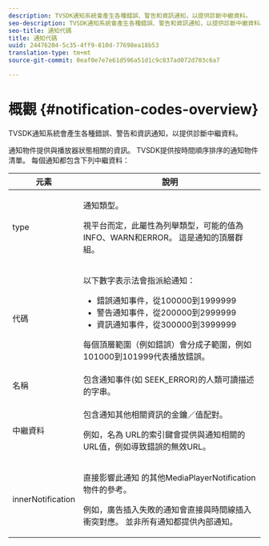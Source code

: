 ```yaml
---
description: TVSDK通知系統會產生各種錯誤、警告和資訊通知，以提供診斷中繼資料。
seo-description: TVSDK通知系統會產生各種錯誤、警告和資訊通知，以提供診斷中繼資料。
seo-title: 通知代碼
title: 通知代碼
uuid: 24476204-5c35-4ff9-810d-77698ea18b53
translation-type: tm+mt
source-git-commit: 0eaf0e7e7e61d596a51d1c9c837ad072d703c6a7

---
```



# 概觀 {#notification-codes-overview}

TVSDK通知系統會產生各種錯誤、警告和資訊通知，以提供診斷中繼資料。

通知物件提供與播放器狀態相關的資訊。 TVSDK提供按時間順序排序的通知物件清單。 每個通知都包含下列中繼資料：

<table frame="all" colsep="1" rowsep="1" id="table_1A32EFFE1834438D8261886EC9D7250D"> 
 <thead> 
  <tr rowsep="1"> 
   <th colname="1" class="entry"> 元素 </th> 
   <th colname="2" class="entry"> 說明 </th> 
  </tr> 
 </thead>
 <tbody> 
  <tr rowsep="1"> 
   <td colname="1"><span class="codeph"> type</span> </td> 
   <td colname="2"> <p>通知類型。 </p> <p>視平台而定，此屬性為列舉類型，可能的值為INFO、WARN和ERROR。 這是通知的頂層群組。 </p> </td> 
  </tr> 
  <tr rowsep="1"> 
   <td colname="1"> <span class="codeph"> 代碼</span> </td> 
   <td colname="2"> <p>以下數字表示法會指派給通知： 
     <ul id="ul_A86BF89D6B3B410E81FAD718D3C4A9F0"> 
      <li id="li_8180972D704C40098723734DD4B45643">錯誤通知事件，從100000到1999999 </li> 
      <li id="li_0EC29EA5F0034E5EBFEF8E68A6498D39">警告通知事件，從200000到2999999 </li> 
      <li id="li_189A53D3D7EF4960A521AB04D00DCF70">資訊通知事件，從300000到3999999 </li> 
     </ul> </p> <p>每個頂層範圍（例如錯誤）會分成子範圍，例如101000到101999代表播放錯誤。 </p> </td> 
  </tr> 
  <tr rowsep="1"> 
   <td colname="1"><span class="codeph"> 名稱</span> </td> 
   <td colname="2">包含通知事件(如 <span class="codeph"> SEEK_ERROR)的人類可讀描述的字串</span>。 </td> 
  </tr> 
  <tr rowsep="1"> 
   <td colname="1"><span class="codeph"> 中繼資料</span> </td> 
   <td colname="2"> <p>包含通知其他相關資訊的金鑰／值配對。 </p> <p>例如，名為 <span class="codeph"></span> URL的索引鍵會提供與通知相關的URL值，例如導致錯誤的無效URL。 </p> </td> 
  </tr> 
  <tr rowsep="0"> 
   <td colname="1"><span class="codeph"> innerNotification</span> </td> 
   <td colname="2"> <p>直接影響此通知 <span class="codeph"> 的其他MediaPlayerNotification</span> 物件的參考。 </p> <p>例如，廣告插入失敗的通知會直接與時間線插入衝突對應。 並非所有通知都提供內部通知。 </p> </td> 
  </tr> 
 </tbody> 
</table>

